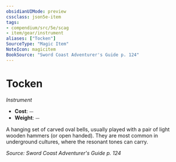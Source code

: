 ```yaml
---
obsidianUIMode: preview
cssclass: json5e-item
tags:
- compendium/src/5e/scag
- item/gear/instrument
aliases: ["Tocken"]
SourceType: "Magic Item"
NoteIcon: magicitem
BookSource: "Sword Coast Adventurer's Guide p. 124"
---
```

# Tocken
*Instrument*  

- **Cost**: ⏤
- **Weight**: ⏤

A hanging set of carved oval bells, usually played with a pair of light wooden hammers (or open handed). They are most common in underground cultures, where the resonant tones can carry.

*Source: Sword Coast Adventurer's Guide p. 124*